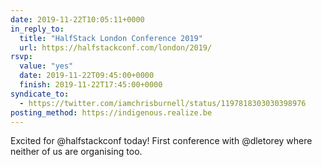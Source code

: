 ```yaml
---
date: 2019-11-22T10:05:11+0000
in_reply_to:
  title: "HalfStack London Conference 2019"
  url: https://halfstackconf.com/london/2019/
rsvp:
  value: "yes"
  date: 2019-11-22T09:45:00+0000
  finish: 2019-11-22T17:45:00+0000
syndicate_to:
  - https://twitter.com/iamchrisburnell/status/1197818303030398976
posting_method: https://indigenous.realize.be
---
```


Excited for @halfstackconf today! First conference with @dletorey where neither of us are organising too.
